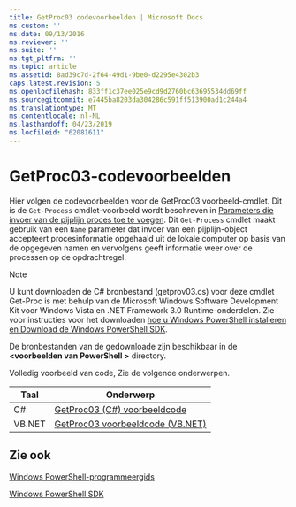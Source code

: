 ```yaml
---
title: GetProc03 codevoorbeelden | Microsoft Docs
ms.custom: ''
ms.date: 09/13/2016
ms.reviewer: ''
ms.suite: ''
ms.tgt_pltfrm: ''
ms.topic: article
ms.assetid: 8ad39c7d-2f64-49d1-9be0-d2295e4302b3
caps.latest.revision: 5
ms.openlocfilehash: 833ff1c37ee025e9cd9d2760bc63695534dd69ff
ms.sourcegitcommit: e7445ba8203da304286c591ff513900ad1c244a4
ms.translationtype: MT
ms.contentlocale: nl-NL
ms.lasthandoff: 04/23/2019
ms.locfileid: "62081611"
---
```

# <a name="getproc03-code-samples"></a>GetProc03-codevoorbeelden

Hier volgen de codevoorbeelden voor de GetProc03 voorbeeld-cmdlet. Dit is de `Get-Process` cmdlet-voorbeeld wordt beschreven in [Parameters die invoer van de pijplijn proces toe te voegen](../cmdlet/adding-parameters-that-process-pipeline-input.md). Dit `Get-Process` cmdlet maakt gebruik van een `Name` parameter dat invoer van een pijplijn-object accepteert procesinformatie opgehaald uit de lokale computer op basis van de opgegeven namen en vervolgens geeft informatie weer over de processen op de opdrachtregel.

> [!NOTE]
> U kunt downloaden de C# bronbestand (getprov03.cs) voor deze cmdlet Get-Proc is met behulp van de Microsoft Windows Software Development Kit voor Windows Vista en .NET Framework 3.0 Runtime-onderdelen. Zie voor instructies voor het downloaden [hoe u Windows PowerShell installeren en Download de Windows PowerShell SDK](/powershell/developer/installing-the-windows-powershell-sdk).
>
> De bronbestanden van de gedownloade zijn beschikbaar in de  **\<voorbeelden van PowerShell >** directory.

Volledig voorbeeld van code, Zie de volgende onderwerpen.

|Taal|Onderwerp|
|--------------|-----------|
|C#|[GetProc03 (C#) voorbeeldcode](./getproc03-csharp-sample-code.md)|
|VB.NET|[GetProc03 voorbeeldcode (VB.NET)](./getproc03-vb-net-sample-code.md)|

## <a name="see-also"></a>Zie ook

[Windows PowerShell-programmeergids](./windows-powershell-programmer-s-guide.md)

[Windows PowerShell SDK](../windows-powershell-reference.md)